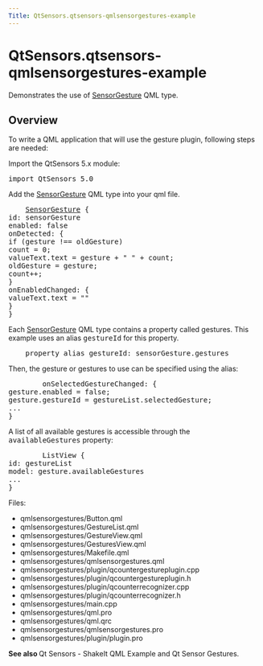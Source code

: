 ```yaml
---
Title: QtSensors.qtsensors-qmlsensorgestures-example
---
```


# QtSensors.qtsensors-qmlsensorgestures-example

<span class="subtitle"></span>
<!-- $$$qmlsensorgestures-description -->
<p>Demonstrates the use of <a href="QtSensors.SensorGesture.md">SensorGesture</a> QML type.
<h2>Overview</h2>
<p>To write a QML application that will use the gesture plugin, following steps are needed:</p>
<p>Import the QtSensors 5.x module:</p>
<pre class="qml">import QtSensors 5.0</pre>
<p>Add the <a href="QtSensors.SensorGesture.md">SensorGesture</a> QML type into your qml file.</p>
<pre class="qml">    <span class="type"><a href="QtSensors.SensorGesture.md">SensorGesture</a></span> {
<span class="name">id</span>: <span class="name">sensorGesture</span>
<span class="name">enabled</span>: <span class="number">false</span>
<span class="name">onDetected</span>: {
<span class="keyword">if</span> (<span class="name">gesture</span> <span class="operator">!==</span> <span class="name">oldGesture</span>)
<span class="name">count</span> <span class="operator">=</span> <span class="number">0</span>;
<span class="name">valueText</span>.<span class="name">text</span> <span class="operator">=</span> <span class="name">gesture</span> <span class="operator">+</span> <span class="string">&quot; &quot;</span> <span class="operator">+</span> <span class="name">count</span>;
<span class="name">oldGesture</span> <span class="operator">=</span> <span class="name">gesture</span>;
count++;
}
<span class="name">onEnabledChanged</span>: {
<span class="name">valueText</span>.<span class="name">text</span> <span class="operator">=</span> <span class="string">&quot;&quot;</span>
}
}</pre>
<p>Each <a href="QtSensors.SensorGesture.md">SensorGesture</a> QML type contains a property called gestures. This example uses an alias <tt>gestureId</tt> for this property.</p>
<pre class="qml">    property <span class="type">alias</span> <span class="name">gestureId</span>: <span class="name">sensorGesture</span>.<span class="name">gestures</span></pre>
<p>Then, the gesture or gestures to use can be specified using the alias:</p>
<pre class="qml">        <span class="name">onSelectedGestureChanged</span>: {
<span class="name">gesture</span>.<span class="name">enabled</span> <span class="operator">=</span> <span class="number">false</span>;
<span class="name">gesture</span>.<span class="name">gestureId</span> <span class="operator">=</span> <span class="name">gestureList</span>.<span class="name">selectedGesture</span>;
...
}</pre>
<p>A list of all available gestures is accessible through the <tt>availableGestures</tt> property:</p>
<pre class="qml">        <span class="type">ListView</span> {
<span class="name">id</span>: <span class="name">gestureList</span>
<span class="name">model</span>: <span class="name">gesture</span>.<span class="name">availableGestures</span>
...
}</pre>
<p>Files:</p>
<ul>
<li>qmlsensorgestures/Button.qml</li>
<li>qmlsensorgestures/GestureList.qml</li>
<li>qmlsensorgestures/GestureView.qml</li>
<li>qmlsensorgestures/GesturesView.qml</li>
<li>qmlsensorgestures/Makefile.qml</li>
<li>qmlsensorgestures/qmlsensorgestures.qml</li>
<li>qmlsensorgestures/plugin/qcountergestureplugin.cpp</li>
<li>qmlsensorgestures/plugin/qcountergestureplugin.h</li>
<li>qmlsensorgestures/plugin/qcounterrecognizer.cpp</li>
<li>qmlsensorgestures/plugin/qcounterrecognizer.h</li>
<li>qmlsensorgestures/main.cpp</li>
<li>qmlsensorgestures/qml.pro</li>
<li>qmlsensorgestures/qml.qrc</li>
<li>qmlsensorgestures/qmlsensorgestures.pro</li>
<li>qmlsensorgestures/plugin/plugin.pro</li>
</ul>
<p><b>See also </b>Qt Sensors - ShakeIt QML Example and Qt Sensor Gestures.</p>
<!-- @@@qmlsensorgestures -->
